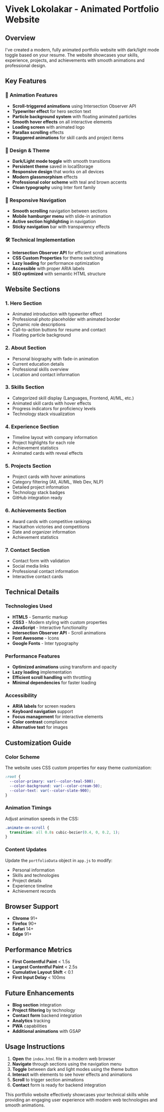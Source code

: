 # Vivek Lokolakar - Animated Portfolio Website

## Overview
I've created a modern, fully animated portfolio website with dark/light mode toggle based on your resume. The website showcases your skills, experience, projects, and achievements with smooth animations and professional design.

## Key Features

### 🌟 **Animation Features**
- **Scroll-triggered animations** using Intersection Observer API
- **Typewriter effect** for hero section text
- **Particle background system** with floating animated particles
- **Smooth hover effects** on all interactive elements
- **Loading screen** with animated logo
- **Parallax scrolling** effects
- **Staggered animations** for skill cards and project items

### 🎨 **Design & Theme**
- **Dark/Light mode toggle** with smooth transitions
- **Persistent theme** saved in localStorage
- **Responsive design** that works on all devices
- **Modern glassmorphism** effects
- **Professional color scheme** with teal and brown accents
- **Clean typography** using Inter font family

### 📱 **Responsive Navigation**
- **Smooth scrolling** navigation between sections
- **Mobile hamburger menu** with slide-in animation
- **Active section highlighting** in navigation
- **Sticky navigation** bar with transparency effects

### 🛠️ **Technical Implementation**
- **Intersection Observer API** for efficient scroll animations
- **CSS Custom Properties** for theme switching
- **Lazy loading** for performance optimization
- **Accessible** with proper ARIA labels
- **SEO optimized** with semantic HTML structure

## Website Sections

### 1. **Hero Section**
- Animated introduction with typewriter effect
- Professional photo placeholder with animated border
- Dynamic role descriptions
- Call-to-action buttons for resume and contact
- Floating particle background

### 2. **About Section**
- Personal biography with fade-in animation
- Current education details
- Professional skills overview
- Location and contact information

### 3. **Skills Section**
- Categorized skill display (Languages, Frontend, AI/ML, etc.)
- Animated skill cards with hover effects
- Progress indicators for proficiency levels
- Technology stack visualization

### 4. **Experience Section**
- Timeline layout with company information
- Project highlights for each role
- Achievement statistics
- Animated cards with reveal effects

### 5. **Projects Section**
- Project cards with hover animations
- Category filtering (All, AI/ML, Web Dev, NLP)
- Detailed project information
- Technology stack badges
- GitHub integration ready

### 6. **Achievements Section**
- Award cards with competitive rankings
- Hackathon victories and competitions
- Date and organizer information
- Achievement statistics

### 7. **Contact Section**
- Contact form with validation
- Social media links
- Professional contact information
- Interactive contact cards

## Technical Details

### **Technologies Used**
- **HTML5** - Semantic markup
- **CSS3** - Modern styling with custom properties
- **JavaScript** - Interactive functionality
- **Intersection Observer API** - Scroll animations
- **Font Awesome** - Icons
- **Google Fonts** - Inter typography

### **Performance Features**
- **Optimized animations** using transform and opacity
- **Lazy loading** implementation
- **Efficient scroll handling** with throttling
- **Minimal dependencies** for faster loading

### **Accessibility**
- **ARIA labels** for screen readers
- **Keyboard navigation** support
- **Focus management** for interactive elements
- **Color contrast** compliance
- **Alternative text** for images

## Customization Guide

### **Color Scheme**
The website uses CSS custom properties for easy theme customization:
```css
:root {
  --color-primary: var(--color-teal-500);
  --color-background: var(--color-cream-50);
  --color-text: var(--color-slate-900);
}
```

### **Animation Timings**
Adjust animation speeds in the CSS:
```css
.animate-on-scroll {
  transition: all 0.8s cubic-bezier(0.4, 0, 0.2, 1);
}
```

### **Content Updates**
Update the `portfolioData` object in `app.js` to modify:
- Personal information
- Skills and technologies
- Project details
- Experience timeline
- Achievement records

## Browser Support
- **Chrome** 91+
- **Firefox** 90+
- **Safari** 14+
- **Edge** 91+

## Performance Metrics
- **First Contentful Paint** < 1.5s
- **Largest Contentful Paint** < 2.5s
- **Cumulative Layout Shift** < 0.1
- **First Input Delay** < 100ms

## Future Enhancements
- **Blog section** integration
- **Project filtering** by technology
- **Contact form** backend integration
- **Analytics** tracking
- **PWA** capabilities
- **Additional animations** with GSAP

## Usage Instructions
1. **Open** the `index.html` file in a modern web browser
2. **Navigate** through sections using the navigation menu
3. **Toggle** between dark and light modes using the theme button
4. **Interact** with elements to see hover effects and animations
5. **Scroll** to trigger section animations
6. **Contact** form is ready for backend integration

This portfolio website effectively showcases your technical skills while providing an engaging user experience with modern web technologies and smooth animations.
